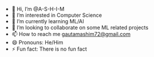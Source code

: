 - 👋 Hi, I’m @A-S-H-I-M
- 👀 I’m interested in Computer Science
- 🌱 I’m currently learning ML/AI
- 💞️ I’m looking to collaborate on some ML related projects
- 📫 How to reach me gautamashim72@gmail.com
- 😄 Pronouns: He/Him
- ⚡ Fun fact: There is no fun fact

<!---
A-S-H-I-M/A-S-H-I-M is a ✨ special ✨ repository because its `README.md` (this file) appears on your GitHub profile.
You can click the Preview link to take a look at your changes.
--->
